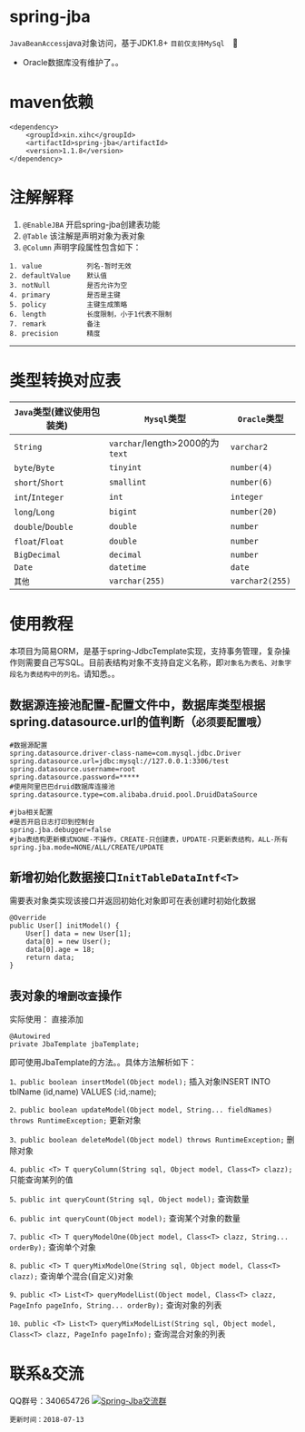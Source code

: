 # spring-jba
`JavaBeanAccess`java对象访问，基于JDK1.8+
```目前仅支持MySql  ```:grimacing:
- Oracle数据库没有维护了。。

# maven依赖
```
<dependency>
    <groupId>xin.xihc</groupId>
    <artifactId>spring-jba</artifactId>
    <version>1.1.8</version>
</dependency>
```

# 注解解释 #
1. `@EnableJBA` 开启spring-jba创建表功能
2. `@Table` 该注解是声明对象为表对象
3. `@Column` 声明字段属性包含如下：
```
1. value           列名-暂时无效
2. defaultValue    默认值
3. notNull         是否允许为空
4. primary         是否是主键
5. policy          主键生成策略
6. length          长度限制，小于1代表不限制
7. remark          备注
8. precision       精度
```
----------
# 类型转换对应表
| `Java`类型(建议使用包装类) | `Mysql`类型 | `Oracle`类型 |
|---| --- | -- |
|`String`             | `varchar`/length>2000的为`text` | `varchar2` |
|`byte`/`Byte`        | `tinyint` | `number(4)` |
|`short`/`Short`      | `smallint` | `number(6)` |
|`int`/`Integer`      | `int` | `integer` |
|`long`/`Long`        | `bigint` | `number(20)` |
|`double`/`Double`    | `double` | `number` |
|`float`/`Float`      | `double` | `number` |
|`BigDecimal`         | `decimal` | `number` |
|`Date`               | `datetime` | `date` |
|`其他`               | `varchar(255)` | `varchar2(255)` |

# 使用教程
本项目为简易ORM，是基于spring-JdbcTemplate实现，支持事务管理，复杂操作则需要自己写SQL。目前表结构对象不支持自定义名称，即`对象名为表名、对象字段名为表结构中的列名。`请知悉。。

## 数据源连接池配置-配置文件中，数据库类型根据spring.datasource.url的值判断（`必须要配置哦`）
```
#数据源配置
spring.datasource.driver-class-name=com.mysql.jdbc.Driver
spring.datasource.url=jdbc:mysql://127.0.0.1:3306/test
spring.datasource.username=root
spring.datasource.password=*****
#使用阿里巴巴druid数据库连接池
spring.datasource.type=com.alibaba.druid.pool.DruidDataSource

#jba相关配置
#是否开启日志打印到控制台
spring.jba.debugger=false
#jba表结构更新模式NONE-不操作，CREATE-只创建表，UPDATE-只更新表结构，ALL-所有
spring.jba.mode=NONE/ALL/CREATE/UPDATE

```

## 新增初始化数据接口`InitTableDataIntf<T>`
需要表对象类实现该接口并返回初始化对象即可在表创建时初始化数据
```
@Override
public User[] initModel() {
    User[] data = new User[1];
    data[0] = new User();
    data[0].age = 18;
    return data;
}
```

## 表对象的`增删改查`操作
实际使用：
直接添加
```
@Autowired
private JbaTemplate jbaTemplate;
```
即可使用JbaTemplate的方法。。具体方法解析如下：

`1、public boolean insertModel(Object model);` 插入对象INSERT INTO tblName (id,name) VALUES (:id,:name);
 
`2、public boolean updateModel(Object model, String... fieldNames) throws RuntimeException;`  更新对象

`3、public boolean deleteModel(Object model) throws RuntimeException;` 删除对象

`4、public <T> T queryColumn(String sql, Object model, Class<T> clazz);` 只能查询某列的值

`5、public int queryCount(String sql, Object model);` 查询数量

`6、public int queryCount(Object model);` 查询某个对象的数量

`7、public <T> T queryModelOne(Object model, Class<T> clazz, String... orderBy);` 查询单个对象

`8、public <T> T queryMixModelOne(String sql, Object model, Class<T> clazz);` 查询单个混合(自定义)对象

`9、public <T> List<T> queryModelList(Object model, Class<T> clazz, PageInfo pageInfo, String... orderBy);` 查询对象的列表
 
`10、public <T> List<T> queryMixModelList(String sql, Object model, Class<T> clazz, PageInfo pageInfo);` 查询混合对象的列表

# 联系&交流
QQ群号：340654726
<a target="_blank" href="//shang.qq.com/wpa/qunwpa?idkey=161c33ee05b20185424556f09f488ddefb55ef0599c3695c3d59d64f876d4ccd"><img border="0" src="//pub.idqqimg.com/wpa/images/group.png" alt="Spring-Jba交流群" title="Spring-Jba交流群"></a>

`更新时间：2018-07-13`

